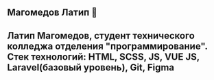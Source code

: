 ## Магомедов Латип 👋

## Латип Магомедов, студент технического колледжа отделения "программирование". Стек технологий: HTML, SCSS, JS, VUE JS, Laravel(базовый уровень), Git, Figma
<!--
**Latipmagomedov/Latipmagomedov** is a ✨ _special_ ✨ repository because its `README.md` (this file) appears on your GitHub profile.

Here are some ideas to get you started:

- 🔭 I’m currently working on ...
- 🌱 I’m currently learning ...
- 👯 I’m looking to collaborate on ...
- 🤔 I’m looking for help with ...
- 💬 Ask me about ...
- 📫 How to reach me: ...
- 😄 Pronouns: ...
- ⚡ Fun fact: ...
-->
